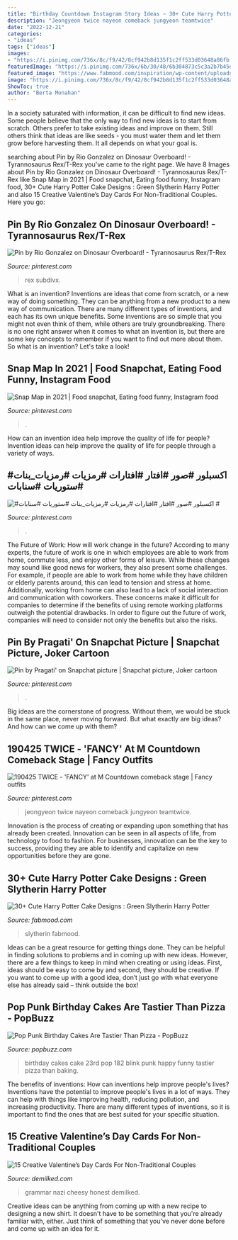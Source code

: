 ```yaml
---
title: "Birthday Countdown Instagram Story Ideas ~ 30+ Cute Harry Potter Cake Designs : Green Slytherin Harry Potter"
description: "Jeongyeon twice nayeon comeback jungyeon teamtwice"
date: "2022-12-21"
categories:
- "ideas"
tags: ["ideas"]
images:
- "https://i.pinimg.com/736x/8c/f9/42/8cf942b8d135f1c2ff533d03648a86fb.jpg"
featuredImage: "https://i.pinimg.com/736x/6b/30/48/6b304873c5c3a2b7b45d138f3595ae11.jpg"
featured_image: "https://www.fabmood.com/inspiration/wp-content/uploads/2021/08/harry-potter-cake-14-370x584.jpg"
image: "https://i.pinimg.com/736x/8c/f9/42/8cf942b8d135f1c2ff533d03648a86fb.jpg"
ShowToc: true
author: "Berta Monahan"
---
```



In a society saturated with information, it can be difficult to find new ideas. Some people believe that the only way to find new ideas is to start from scratch. Others prefer to take existing ideas and improve on them. Still others think that ideas are like seeds - you must water them and let them grow before harvesting them. It all depends on what your goal is.

	

		
searching about Pin by Rio Gonzalez on Dinosaur Overboard! - Tyrannosaurus Rex/T-Rex you've came to the right page. We have 8 Images about Pin by Rio Gonzalez on Dinosaur Overboard! - Tyrannosaurus Rex/T-Rex like Snap Map in 2021 | Food snapchat, Eating food funny, Instagram food, 30+ Cute Harry Potter Cake Designs : Green Slytherin Harry Potter and also 15 Creative Valentine’s Day Cards For Non-Traditional Couples. Here you go:
		
    
## Pin By Rio Gonzalez On Dinosaur Overboard! - Tyrannosaurus Rex/T-Rex

<img loading=lazy src="https://i.pinimg.com/236x/34/62/32/346232195ed8c13554d5cf2d726da291.jpg?nii=t" onerror="this.onerror=null;this.src='https://tse4.mm.bing.net/th?id=OIP.NGBFCMZAYEYA0v5oTXFLFwAAAA&amp;pid=15.1';" alt="Pin by Rio Gonzalez on Dinosaur Overboard! - Tyrannosaurus Rex/T-Rex">

_Source: pinterest.com_

>rex subdivx. 

	

What is an invention?
Inventions are ideas that come from scratch, or a new way of doing something. They can be anything from a new product to a new way of communication. There are many different types of inventions, and each has its own unique benefits. Some inventions are so simple that you might not even think of them, while others are truly groundbreaking. There is no one right answer when it comes to what an invention is, but there are some key concepts to remember if you want to find out more about them. So what is an invention? Let's take a look!

    
## Snap Map In 2021 | Food Snapchat, Eating Food Funny, Instagram Food

<img loading=lazy src="https://i.pinimg.com/736x/bc/06/d8/bc06d8f9067a6ccef2eddfb930651594.jpg" onerror="this.onerror=null;this.src='https://tse3.mm.bing.net/th?id=OIP.asugs-rbwZSJrVNKmi7nvAHaOP&amp;pid=15.1';" alt="Snap Map in 2021 | Food snapchat, Eating food funny, Instagram food">

_Source: pinterest.com_

>. 

	

How can an invention idea help improve the quality of life for people?
Invention ideas can help improve the quality of life for people through a variety of ways.

    
## #اكسبلور #صور #افتار #افتارات #رمزيات #رمزيات_بنات #ستوريات #سنابات #

<img loading=lazy src="https://i.pinimg.com/736x/8c/f9/42/8cf942b8d135f1c2ff533d03648a86fb.jpg" onerror="this.onerror=null;this.src='https://tse4.mm.bing.net/th?id=OIP.3xC6ThTrNUPLX3qIZrC_oAHaNK&amp;pid=15.1';" alt="#اكسبلور #صور #افتار #افتارات #رمزيات #رمزيات_بنات #ستوريات #سنابات #">

_Source: pinterest.com_

>. 

	

The Future of Work: How will work change in the future?
According to many experts, the future of work is one in which employees are able to work from home, commute less, and enjoy other forms of leisure. While these changes may sound like good news for workers, they also present some challenges. For example, if people are able to work from home while they have children or elderly parents around, this can lead to tension and stress at home. Additionally, working from home can also lead to a lack of social interaction and communication with coworkers. These concerns make it difficult for companies to determine if the benefits of using remote working platforms outweigh the potential drawbacks. In order to figure out the future of work, companies will need to consider not only the benefits but also the risks.

    
## Pin By Pragati&#039; On Snapchat Picture | Snapchat Picture, Joker Cartoon

<img loading=lazy src="https://i.pinimg.com/736x/6b/30/48/6b304873c5c3a2b7b45d138f3595ae11.jpg" onerror="this.onerror=null;this.src='https://tse3.mm.bing.net/th?id=OIP.K6Ho1MA4luqtv3dmlcdfbAHaPD&amp;pid=15.1';" alt="Pin by Pragati&#039; on Snapchat picture | Snapchat picture, Joker cartoon">

_Source: pinterest.com_

>. 

	

Big ideas are the cornerstone of progress. Without them, we would be stuck in the same place, never moving forward. But what exactly are big ideas? And how can we come up with them?

    
## 190425 TWICE - &#039;FANCY&#039; At M Countdown Comeback Stage | Fancy Outfits

<img loading=lazy src="https://i.pinimg.com/736x/ac/7f/ab/ac7fab4ff174149260b78068f778c725.jpg" onerror="this.onerror=null;this.src='https://tse1.mm.bing.net/th?id=OIP.UQna3GtdUVqQLHy_aIIeawHaLH&amp;pid=15.1';" alt="190425 TWICE - &#039;FANCY&#039; at M Countdown comeback stage | Fancy outfits">

_Source: pinterest.com_

>jeongyeon twice nayeon comeback jungyeon teamtwice. 

	

Innovation is the process of creating or expanding upon something that has already been created. Innovation can be seen in all aspects of life, from technology to food to fashion. For businesses, innovation can be the key to success, providing they are able to identify and capitalize on new opportunities before they are gone.

    
## 30+ Cute Harry Potter Cake Designs : Green Slytherin Harry Potter

<img loading=lazy src="https://www.fabmood.com/inspiration/wp-content/uploads/2021/08/harry-potter-cake-14-370x584.jpg" onerror="this.onerror=null;this.src='https://tse4.mm.bing.net/th?id=OIP.cgMhKsewEL8vw1Pf-D4IKgAAAA&amp;pid=15.1';" alt="30+ Cute Harry Potter Cake Designs : Green Slytherin Harry Potter">

_Source: fabmood.com_

>slytherin fabmood. 

	

Ideas can be a great resource for getting things done. They can be helpful in finding solutions to problems and in coming up with new ideas. However, there are a few things to keep in mind when creating or using ideas. First, ideas should be easy to come by and second, they should be creative. If you want to come up with a good idea, don’t just go with what everyone else has already said – think outside the box!

    
## Pop Punk Birthday Cakes Are Tastier Than Pizza - PopBuzz

<img loading=lazy src="https://s-media-cache-ak0.pinimg.com/736x/df/b4/0a/dfb40aa8c100eefc8291dec3e05bdba0.jpg" onerror="this.onerror=null;this.src='https://tse3.mm.bing.net/th?id=OIP.9gjF9Y_kAuBvaIGiXRVZDgHaJ3&amp;pid=15.1';" alt="Pop Punk Birthday Cakes Are Tastier Than Pizza - PopBuzz">

_Source: popbuzz.com_

>birthday cakes cake 23rd pop 182 blink punk happy funny tastier pizza than baking. 

	

The benefits of inventions: How can inventions help improve people's lives?
Inventions have the potential to improve people's lives in a lot of ways. They can help with things like improving health, reducing pollution, and increasing productivity. There are many different types of inventions, so it is important to find the ones that are best suited for your specific situation.

    
## 15 Creative Valentine’s Day Cards For Non-Traditional Couples

<img loading=lazy src="https://www.demilked.com/magazine/wp-content/uploads/2017/02/funny-honest-valentines-day-love-cards-6.jpg" onerror="this.onerror=null;this.src='https://tse3.mm.bing.net/th?id=OIP.u5ikVMfWU7JJU1WjmlJW6gHaHa&amp;pid=15.1';" alt="15 Creative Valentine’s Day Cards For Non-Traditional Couples">

_Source: demilked.com_

>grammar nazi cheesy honest demilked. 

	

Creative ideas can be anything from coming up with a new recipe to designing a new shirt. It doesn't have to be something that you're already familiar with, either. Just think of something that you've never done before and come up with an idea for it.

